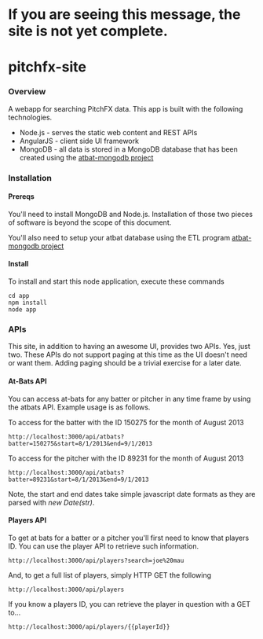 If you are seeing this message, the site is not yet complete.
============

pitchfx-site
============

### Overview
A webapp for searching PitchFX data. This app is built with the following technologies.

* Node.js - serves the static web content and REST APIs
* AngularJS - client side UI framework
* MongoDB - all data is stored in a MongoDB database that has been created using the <a href="https://github.com/kruser/atbat-mongodb">atbat-mongodb project</a>

### Installation

#### Prereqs

You'll need to install MongoDB and Node.js. Installation of those two pieces of software is beyond the scope of this document.

You'll also need to setup your atbat database using the ETL program <a href="https://github.com/kruser/atbat-mongodb">atbat-mongodb project</a>

#### Install
To install and start this node application, execute these commands

    cd app
    npm install
    node app

### APIs
This site, in addition to having an awesome UI, provides two APIs. Yes, just two. These APIs do not support paging
at this time as the UI doesn't need or want them. Adding paging should be a trivial exercise for a later date.

#### At-Bats API
You can access at-bats for any batter or pitcher in any time frame by using the atbats API. Example usage is as follows.

To access for the batter with the ID 150275 for the month of August 2013

    http://localhost:3000/api/atbats?batter=150275&start=8/1/2013&end=9/1/2013
  
To access for the pitcher with the ID 89231 for the month of August 2013

    http://localhost:3000/api/atbats?batter=89231&start=8/1/2013&end=9/1/2013
  
Note, the start and end dates take simple javascript date formats as they are parsed with *new Date(str)*.

#### Players API
To get at bats for a batter or a pitcher you'll first need to know that players ID. You can use the player API to retrieve such information.

    http://localhost:3000/api/players?search=joe%20mau
    
And, to get a full list of players, simply HTTP GET the following

    http://localhost:3000/api/players
    
If you know a players ID, you can retrieve the player in question with a GET to...

    http://localhost:3000/api/players/{{playerId}}

